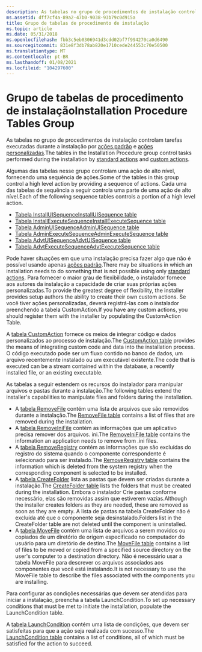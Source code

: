 ```yaml
---
description: As tabelas no grupo de procedimentos de instalação controlam tarefas executadas durante a instalação por ações padrão e ações personalizadas.
ms.assetid: dff7cf4a-89a2-47b0-9038-93b79c0d915a
title: Grupo de tabelas de procedimento de instalação
ms.topic: article
ms.date: 05/31/2018
ms.openlocfilehash: fbb3c5eb0306941d3cdd02bf7f994270ca0d6490
ms.sourcegitcommit: 831e8f3db78ab820e1710cede244553c70e50500
ms.translationtype: MT
ms.contentlocale: pt-BR
ms.lasthandoff: 01/08/2021
ms.locfileid: "104297600"
---
```

# <a name="installation-procedure-tables-group"></a><span data-ttu-id="3c4b0-103">Grupo de tabelas de procedimento de instalação</span><span class="sxs-lookup"><span data-stu-id="3c4b0-103">Installation Procedure Tables Group</span></span>

<span data-ttu-id="3c4b0-104">As tabelas no grupo de procedimentos de instalação controlam tarefas executadas durante a instalação por [ações padrão](standard-actions.md) e [ações personalizadas](custom-actions.md).</span><span class="sxs-lookup"><span data-stu-id="3c4b0-104">The tables in the Installation Procedure group control tasks performed during the installation by [standard actions](standard-actions.md) and [custom actions](custom-actions.md).</span></span>

<span data-ttu-id="3c4b0-105">Algumas das tabelas nesse grupo controlam uma ação de alto nível, fornecendo uma sequência de ações.</span><span class="sxs-lookup"><span data-stu-id="3c4b0-105">Some of the tables in this group control a high level action by providing a sequence of actions.</span></span> <span data-ttu-id="3c4b0-106">Cada uma das tabelas de sequência a seguir controla uma parte de uma ação de alto nível.</span><span class="sxs-lookup"><span data-stu-id="3c4b0-106">Each of the following sequence tables controls a portion of a high level action.</span></span>

-   [<span data-ttu-id="3c4b0-107">Tabela InstallUISequence</span><span class="sxs-lookup"><span data-stu-id="3c4b0-107">InstallUISequence table</span></span>](installuisequence-table.md)
-   [<span data-ttu-id="3c4b0-108">Tabela InstallExecuteSequence</span><span class="sxs-lookup"><span data-stu-id="3c4b0-108">InstallExecuteSequence table</span></span>](installexecutesequence-table.md)
-   [<span data-ttu-id="3c4b0-109">Tabela AdminUISequence</span><span class="sxs-lookup"><span data-stu-id="3c4b0-109">AdminUISequence table</span></span>](adminuisequence-table.md)
-   [<span data-ttu-id="3c4b0-110">Tabela AdminExecuteSequence</span><span class="sxs-lookup"><span data-stu-id="3c4b0-110">AdminExecuteSequence table</span></span>](adminexecutesequence-table.md)
-   [<span data-ttu-id="3c4b0-111">Tabela AdvtUISequence</span><span class="sxs-lookup"><span data-stu-id="3c4b0-111">AdvtUISequence table</span></span>](advtuisequence-table.md)
-   [<span data-ttu-id="3c4b0-112">Tabela AdvtExecuteSequence</span><span class="sxs-lookup"><span data-stu-id="3c4b0-112">AdvtExecuteSequence table</span></span>](advtexecutesequence-table.md)

<span data-ttu-id="3c4b0-113">Pode haver situações em que uma instalação precisa fazer algo que não é possível usando apenas [ações padrão](standard-actions.md).</span><span class="sxs-lookup"><span data-stu-id="3c4b0-113">There may be situations in which an installation needs to do something that is not possible using only [standard actions](standard-actions.md).</span></span> <span data-ttu-id="3c4b0-114">Para fornecer o maior grau de flexibilidade, o instalador fornece aos autores da instalação a capacidade de criar suas próprias ações personalizadas.</span><span class="sxs-lookup"><span data-stu-id="3c4b0-114">To provide the greatest degree of flexibility, the installer provides setup authors the ability to create their own custom actions.</span></span> <span data-ttu-id="3c4b0-115">Se você tiver ações personalizadas, deverá registrá-las com o instalador preenchendo a tabela CustomAction.</span><span class="sxs-lookup"><span data-stu-id="3c4b0-115">If you have any custom actions, you should register them with the installer by populating the CustomAction Table.</span></span>

<span data-ttu-id="3c4b0-116">A [tabela CustomAction](customaction-table.md) fornece os meios de integrar código e dados personalizados ao processo de instalação.</span><span class="sxs-lookup"><span data-stu-id="3c4b0-116">The [CustomAction table](customaction-table.md) provides the means of integrating custom code and data into the installation process.</span></span> <span data-ttu-id="3c4b0-117">O código executado pode ser um fluxo contido no banco de dados, um arquivo recentemente instalado ou um executável existente.</span><span class="sxs-lookup"><span data-stu-id="3c4b0-117">The code that is executed can be a stream contained within the database, a recently installed file, or an existing executable.</span></span>

<span data-ttu-id="3c4b0-118">As tabelas a seguir estendem os recursos do instalador para manipular arquivos e pastas durante a instalação.</span><span class="sxs-lookup"><span data-stu-id="3c4b0-118">The following tables extend the installer's capabilities to manipulate files and folders during the installation.</span></span>

-   <span data-ttu-id="3c4b0-119">A [tabela RemoveFile](removefile-table.md) contém uma lista de arquivos que são removidos durante a instalação.</span><span class="sxs-lookup"><span data-stu-id="3c4b0-119">The [RemoveFile table](removefile-table.md) contains a list of files that are removed during the installation.</span></span>
-   <span data-ttu-id="3c4b0-120">A [tabela RemoveIniFile](removeinifile-table.md) contém as informações que um aplicativo precisa remover dos arquivos. ini.</span><span class="sxs-lookup"><span data-stu-id="3c4b0-120">The [RemoveIniFile table](removeinifile-table.md) contains the information an application needs to remove from .ini files.</span></span>
-   <span data-ttu-id="3c4b0-121">A [tabela RemoveRegistry](removeregistry-table.md) contém as informações que são excluídas do registro do sistema quando o componente correspondente é selecionado para ser instalado.</span><span class="sxs-lookup"><span data-stu-id="3c4b0-121">The [RemoveRegistry table](removeregistry-table.md) contains the information which is deleted from the system registry when the corresponding component is selected to be installed.</span></span>
-   <span data-ttu-id="3c4b0-122">A [tabela CreateFolder](createfolder-table.md) lista as pastas que devem ser criadas durante a instalação.</span><span class="sxs-lookup"><span data-stu-id="3c4b0-122">The [CreateFolder table](createfolder-table.md) lists the folders that must be created during the installation.</span></span> <span data-ttu-id="3c4b0-123">Embora o instalador Crie pastas conforme necessário, elas são removidas assim que estiverem vazias.</span><span class="sxs-lookup"><span data-stu-id="3c4b0-123">Although the installer creates folders as they are needed, these are removed as soon as they are empty.</span></span> <span data-ttu-id="3c4b0-124">A lista de pastas na tabela CreateFolder não é excluída até que o componente seja desinstalado.</span><span class="sxs-lookup"><span data-stu-id="3c4b0-124">Folders list in the CreateFolder table are not deleted until the component is uninstalled.</span></span>
-   <span data-ttu-id="3c4b0-125">A [tabela MoveFile](movefile-table.md) contém uma lista de arquivos a serem movidos ou copiados de um diretório de origem especificado no computador do usuário para um diretório de destino.</span><span class="sxs-lookup"><span data-stu-id="3c4b0-125">The [MoveFile table](movefile-table.md) contains a list of files to be moved or copied from a specified source directory on the user's computer to a destination directory.</span></span> <span data-ttu-id="3c4b0-126">Não é necessário usar a tabela MoveFile para descrever os arquivos associados aos componentes que você está instalando.</span><span class="sxs-lookup"><span data-stu-id="3c4b0-126">It is not necessary to use the MoveFile table to describe the files associated with the components you are installing.</span></span>

<span data-ttu-id="3c4b0-127">Para configurar as condições necessárias que devem ser atendidas para iniciar a instalação, preencha a tabela LaunchCondition.</span><span class="sxs-lookup"><span data-stu-id="3c4b0-127">To set up necessary conditions that must be met to initiate the installation, populate the LaunchCondition table.</span></span>

<span data-ttu-id="3c4b0-128">A [tabela LaunchCondition](launchcondition-table.md) contém uma lista de condições, que devem ser satisfeitas para que a ação seja realizada com sucesso.</span><span class="sxs-lookup"><span data-stu-id="3c4b0-128">The [LaunchCondition table](launchcondition-table.md) contains a list of conditions, all of which must be satisfied for the action to succeed.</span></span>

 

 



